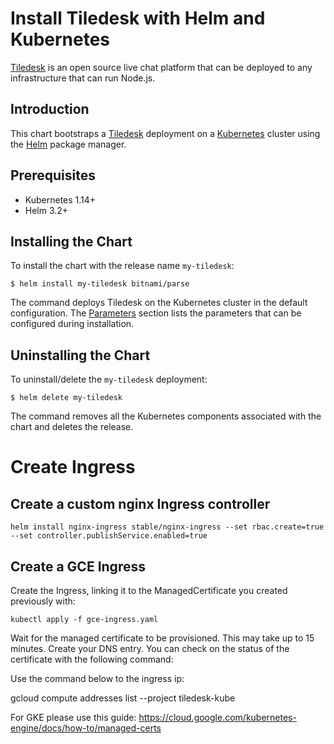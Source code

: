# Install Tiledesk with Helm and Kubernetes

[Tiledesk](https://www.tiledesk.com/) is an open source live chat platform that can be deployed to any infrastructure that can run Node.js.

## Introduction

This chart bootstraps a [Tiledesk](https://github.com/tiledesk/tiledesk-deployment/helm) deployment on a [Kubernetes](http://kubernetes.io) cluster using the [Helm](https://helm.sh) package manager.


## Prerequisites

- Kubernetes 1.14+
- Helm 3.2+

## Installing the Chart

To install the chart with the release name `my-tiledesk`:

```console
$ helm install my-tiledesk bitnami/parse
```

The command deploys Tiledesk on the Kubernetes cluster in the default configuration. The [Parameters](#parameters) section lists the parameters that can be configured during installation.


## Uninstalling the Chart

To uninstall/delete the `my-tiledesk` deployment:

```console
$ helm delete my-tiledesk
```

The command removes all the Kubernetes components associated with the chart and deletes the release.



# Create Ingress

## Create a custom nginx Ingress controller 

```
helm install nginx-ingress stable/nginx-ingress --set rbac.create=true --set controller.publishService.enabled=true
```



## Create a GCE Ingress

Create the Ingress, linking it to the ManagedCertificate you created previously with:

```
kubectl apply -f gce-ingress.yaml
```


Wait for the managed certificate to be provisioned. This may take up to 15 minutes. Create your DNS entry. You can check on the status of the certificate with the following command:


Use the command below to the ingress ip:

gcloud compute addresses list --project tiledesk-kube

For GKE please use this guide: https://cloud.google.com/kubernetes-engine/docs/how-to/managed-certs

